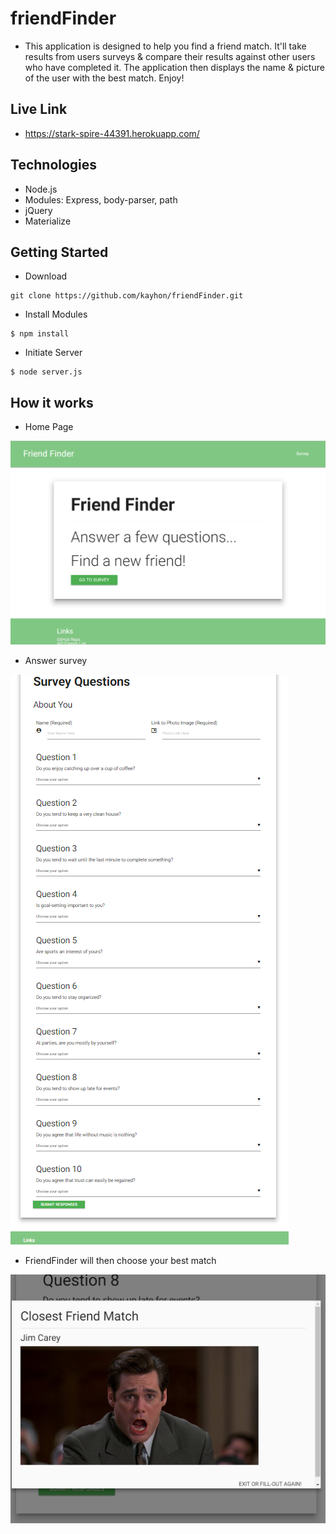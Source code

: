 # friendFinder

* This application is designed to help you find a friend match. It'll take results from users surveys & compare their results against other users who have completed it. The application then displays the name & picture of the user with the best match. Enjoy!

## Live Link

- https://stark-spire-44391.herokuapp.com/

## Technologies

- Node.js
- Modules: Express, body-parser, path
- jQuery
- Materialize


## Getting Started

- Download
```
git clone https://github.com/kayhon/friendFinder.git
```

- Install Modules
```
$ npm install
```

- Initiate Server

```
$ node server.js   
```

## How it works

- Home Page 

![FFHome Pic](/img/ffhome.png)

- Answer survey 

![FFSurvey Pic](/img/ffsurvey.png)

- FriendFinder will then choose your best match 

![FFMatch Pic](/img/ffmatch.png)
